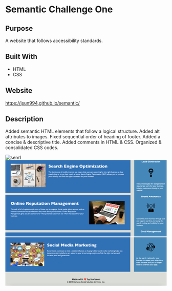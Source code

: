 # Semantic Challenge One

## Purpose
A website that follows accessibility standards.

## Built With
* HTML
* CSS

## Website
https://jsun994.github.io/semantic/

## Description
Added semantic HTML elements that follow a logical structure.
Added alt attributes to images.
Fixed sequential order of heading of footer.
Added a concise & descriptive title.
Added comments in HTML & CSS.
Organized & consolidated CSS codes.

![sem1](assets/images/screenshot1.png)
![sem2](assets/images/screenshot2.png)
![sem3](assets/images/screenshot3.png)


